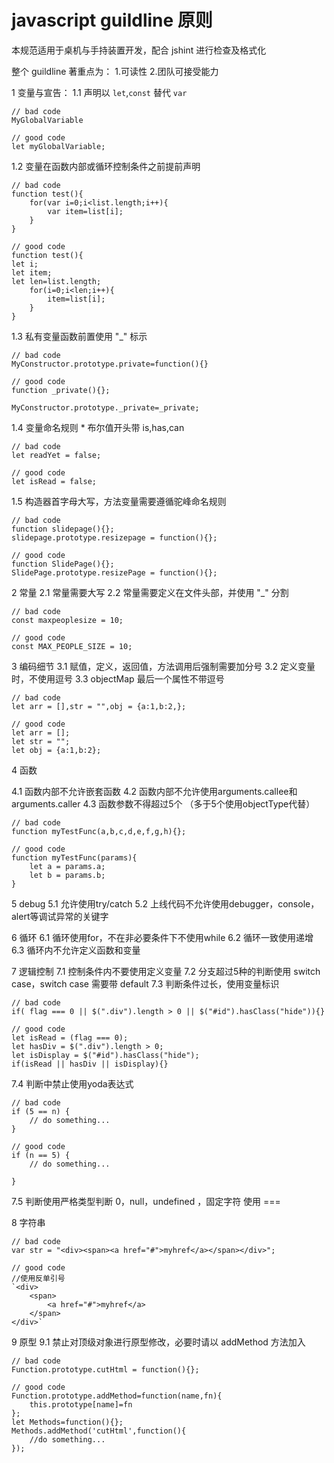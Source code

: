 # javascript guildline 原则

本规范适用于桌机与手持装置开发，配合 jshint 进行检查及格式化



整个 guildline 著重点为：
1.可读性
2.团队可接受能力


1 变量与宣告：
1.1 声明以 `let`,`const` 替代 `var`
```
// bad code
MyGlobalVariable

// good code
let myGlobalVariable;
```  

1.2 变量在函数内部或循环控制条件之前提前声明
```
// bad code
function test(){
    for(var i=0;i<list.length;i++){
        var item=list[i];
    }
}

// good code
function test(){
let i;
let item;
let len=list.length;
    for(i=0;i<len;i++){
        item=list[i];
    }
}
```

1.3 私有变量函数前置使用 "_" 标示
```
// bad code
MyConstructor.prototype.private=function(){}

// good code
function _private(){};

MyConstructor.prototype._private=_private;
```

1.4 变量命名规则
    * 布尔值开头带 is,has,can
```
// bad code
let readYet = false;

// good code
let isRead = false;
```

1.5 构造器首字母大写，方法变量需要遵循驼峰命名规则
```
// bad code
function slidepage(){};
slidepage.prototype.resizepage = function(){};

// good code
function SlidePage(){};
SlidePage.prototype.resizePage = function(){};
```

2 常量
2.1 常量需要大写
2.2 常量需要定义在文件头部，并使用 "_" 分割
```
// bad code
const maxpeoplesize = 10;

// good code
const MAX_PEOPLE_SIZE = 10;
```

3 编码细节
3.1 赋值，定义，返回值，方法调用后强制需要加分号
3.2 定义变量时，不使用逗号
3.3 objectMap 最后一个属性不带逗号
```
// bad code
let arr = [],str = "",obj = {a:1,b:2,};

// good code
let arr = [];
let str = "";
let obj = {a:1,b:2};
```

4 函数

4.1 函数内部不允许嵌套函数
4.2 函数内部不允许使用arguments.callee和arguments.caller
4.3 函数参数不得超过5个 （多于5个使用objectType代替）
```
// bad code
function myTestFunc(a,b,c,d,e,f,g,h){};

// good code
function myTestFunc(params){
    let a = params.a;
    let b = params.b;
}
```
5 debug
5.1 允许使用try/catch
5.2 上线代码不允许使用debugger，console，alert等调试异常的关键字

6 循环
6.1 循环使用for，不在非必要条件下不使用while
6.2 循环一致使用递增
6.3 循环内不允许定义函数和变量

7 逻辑控制
7.1 控制条件内不要使用定义变量
7.2 分支超过5种的判断使用 switch case，switch case 需要带 default
7.3 判断条件过长，使用变量标识
```
// bad code
if( flag === 0 || $(".div").length > 0 || $("#id").hasClass("hide")){}

// good code
let isRead = (flag === 0);
let hasDiv = $(".div").length > 0;
let isDisplay = $("#id").hasClass("hide");
if(isRead || hasDiv || isDisplay){}
```

7.4 判断中禁止使用yoda表达式
```
// bad code
if (5 == n) {
    // do something...
}

// good code
if (n == 5) {
    // do something...

}
```

7.5 判断使用严格类型判断 0，null，undefined ，固定字符 使用 ===

8 字符串
```
// bad code
var str = "<div><span><a href="#">myhref</a></span></div>";

// good code
//使用反单引号
`<div>
    <span>
        <a href="#">myhref</a>
    </span>
</div>`
```

9 原型
9.1 禁止对顶级对象进行原型修改，必要时请以 addMethod 方法加入

```
// bad code
Function.prototype.cutHtml = function(){};

// good code
Function.prototype.addMethod=function(name,fn){
    this.prototype[name]=fn
};
let Methods=function(){};
Methods.addMethod('cutHtml',function(){
    //do something...
});

```







